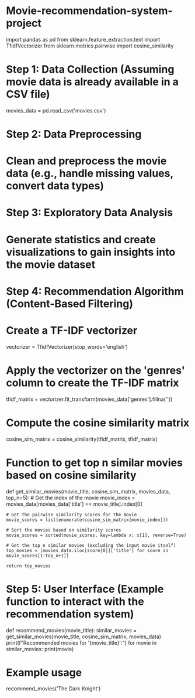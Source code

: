# Movie-recommendation-system-project
import pandas as pd
from sklearn.feature_extraction.text import TfidfVectorizer
from sklearn.metrics.pairwise import cosine_similarity

# Step 1: Data Collection (Assuming movie data is already available in a CSV file)
movies_data = pd.read_csv('movies.csv')

# Step 2: Data Preprocessing
# Clean and preprocess the movie data (e.g., handle missing values, convert data types)

# Step 3: Exploratory Data Analysis
# Generate statistics and create visualizations to gain insights into the movie dataset

# Step 4: Recommendation Algorithm (Content-Based Filtering)
# Create a TF-IDF vectorizer
vectorizer = TfidfVectorizer(stop_words='english')

# Apply the vectorizer on the 'genres' column to create the TF-IDF matrix
tfidf_matrix = vectorizer.fit_transform(movies_data['genres'].fillna(''))

# Compute the cosine similarity matrix
cosine_sim_matrix = cosine_similarity(tfidf_matrix, tfidf_matrix)

# Function to get top n similar movies based on cosine similarity
def get_similar_movies(movie_title, cosine_sim_matrix, movies_data, top_n=5):
    # Get the index of the movie
    movie_index = movies_data[movies_data['title'] == movie_title].index[0]

    # Get the pairwise similarity scores for the movie
    movie_scores = list(enumerate(cosine_sim_matrix[movie_index]))

    # Sort the movies based on similarity scores
    movie_scores = sorted(movie_scores, key=lambda x: x[1], reverse=True)

    # Get the top n similar movies (excluding the input movie itself)
    top_movies = [movies_data.iloc[score[0]]['title'] for score in movie_scores[1:top_n+1]]

    return top_movies

# Step 5: User Interface (Example function to interact with the recommendation system)
def recommend_movies(movie_title):
    similar_movies = get_similar_movies(movie_title, cosine_sim_matrix, movies_data)
    print(f"Recommended movies for '{movie_title}':")
    for movie in similar_movies:
        print(movie)

# Example usage
recommend_movies('The Dark Knight')
